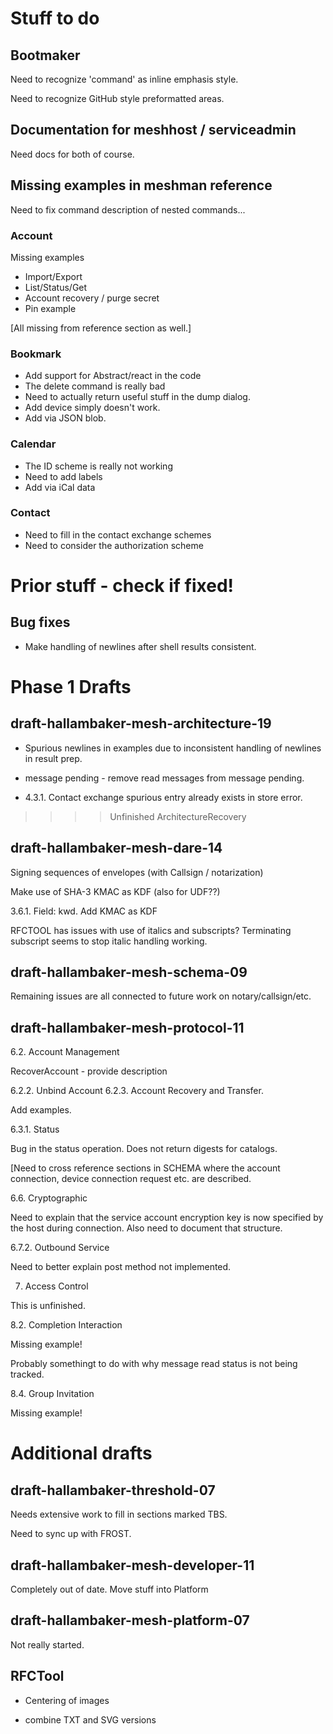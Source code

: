 ﻿# Stuff to do

## Bootmaker

Need to recognize 'command' as inline emphasis style.

Need to recognize GitHub style preformatted areas.

## Documentation for meshhost / serviceadmin

Need docs for both of course.

## Missing examples in meshman reference 


Need to fix command description of nested commands...

### Account 

Missing examples

* Import/Export
* List/Status/Get
* Account recovery / purge secret
* Pin example

[All missing from reference section as well.]


### Bookmark

* Add support for Abstract/react in the code
* The delete command is really bad
* Need to actually return useful stuff in the dump dialog.
* Add device simply doesn't work.
* Add via JSON blob.

### Calendar

* The ID scheme is really not working
* Need to add labels
* Add via iCal data


### Contact 

* Need to fill in the contact exchange schemes
* Need to consider the authorization scheme

# Prior stuff - check if fixed!


## Bug fixes

* Make handling of newlines after shell results consistent.


# Phase 1 Drafts

## draft-hallambaker-mesh-architecture-19

* Spurious newlines in examples due to inconsistent handling of newlines in result prep.

* message pending - remove read messages from message pending.
* 4.3.1. Contact exchange spurious entry already exists in store error.

>>>> Unfinished ArchitectureRecovery 

## draft-hallambaker-mesh-dare-14

Signing sequences of envelopes (with Callsign / notarization)

Make use of SHA-3 KMAC as KDF (also for UDF??)

3.6.1. Field: kwd. Add KMAC as KDF

RFCTOOL has issues with use of italics and subscripts? Terminating subscript 
seems to stop italic handling working.

## draft-hallambaker-mesh-schema-09

Remaining issues are all connected to future work on notary/callsign/etc.

## draft-hallambaker-mesh-protocol-11

6.2. Account Management

RecoverAccount - provide description

6.2.2. Unbind Account
6.2.3. Account Recovery and Transfer.

Add examples.

6.3.1. Status

Bug in the status operation. Does not return digests for catalogs.

[Need to cross reference sections in SCHEMA where the account connection, 
device connection request etc. are described.

6.6. Cryptographic

Need to explain that the service account encryption key is now specified 
by the host during connection. Also need to document that structure.

6.7.2. Outbound Service

Need to better explain post method not implemented.

7. Access Control

This is unfinished.

8.2. Completion Interaction

Missing example!

Probably somethingt to do with why message read status is not being tracked.


8.4. Group Invitation

Missing example!





# Additional drafts

## draft-hallambaker-threshold-07

Needs extensive work to fill in sections marked TBS.

Need to sync up with FROST.

## draft-hallambaker-mesh-developer-11

Completely out of date. Move stuff into Platform

## draft-hallambaker-mesh-platform-07

Not really started.



## RFCTool

* Centering of images

* combine TXT and SVG versions





